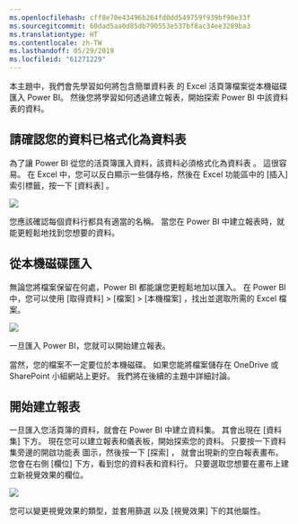 ```yaml
---
ms.openlocfilehash: cff8e70e43496b264fd0dd549759f939bf90e33f
ms.sourcegitcommit: 60dad5aa0d85db790553e537bf8ac34ee3289ba3
ms.translationtype: HT
ms.contentlocale: zh-TW
ms.lasthandoff: 05/29/2019
ms.locfileid: "61271229"
---
```

本主題中，我們會先學習如何將包含簡單資料表  的 Excel 活頁簿檔案從本機磁碟匯入 Power BI。 然後您將學習如何透過建立報表，開始探索 Power BI 中該資料表的資料。

## <a name="make-sure-your-data-is-formatted-as-a-table"></a>請確認您的資料已格式化為資料表
為了讓 Power BI 從您的活頁簿匯入資料，該資料必須格式化為資料表  。 這很容易。 在 Excel 中，您可以反白顯示一些儲存格，然後在 Excel 功能區中的 [插入]  索引標籤，按一下 [資料表]  。

![](media/5-2-upload-excel/5-2_1.png)

您應該確認每個資料行都具有適當的名稱。 當您在 Power BI 中建立報表時，就能更輕鬆地找到您想要的資料。

## <a name="import-from-a-local-drive"></a>從本機磁碟匯入
無論您將檔案保留在何處，Power BI 都能讓您更輕鬆地加以匯入。 在 Power BI 中，您可以使用 [取得資料]   > [檔案]   > [本機檔案]  ，找出並選取所需的 Excel 檔案。

![](media/5-2-upload-excel/5-2_2.png)

一旦匯入 Power BI，您就可以開始建立報表。

當然，您的檔案不一定要位於本機磁碟。 如果您能將檔案儲存在 OneDrive 或 SharePoint 小組網站上更好。 我們將在後續的主題中詳細討論。

## <a name="start-creating-reports"></a>開始建立報表
一旦匯入您活頁簿的資料，就會在 Power BI 中建立資料集。 其會出現在 [資料集]  下方。 現在您可以建立報表和儀表板，開始探索您的資料。 只要按一下資料集旁邊的開啟功能表  圖示，然後按一下 [探索]  ， 就會出現新的空白報表畫布。 您會在右側 [欄位]  下方，看到您的資料表和資料行。 只要選取您想要在畫布上建立新視覺效果的欄位。

![](media/5-2-upload-excel/5-2_3.png)

您可以變更視覺效果的類型，並套用篩選  以及 [視覺效果]  下的其他屬性。

